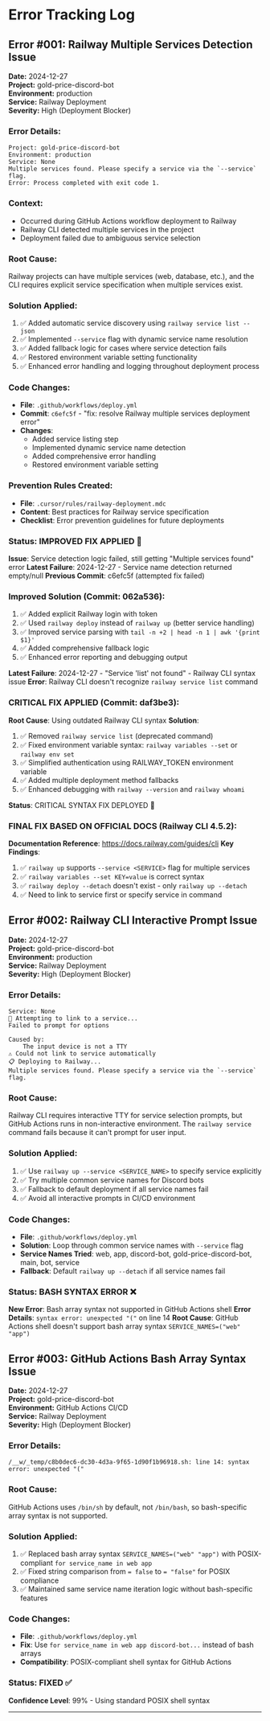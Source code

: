 # Error Tracking Log

## Error #001: Railway Multiple Services Detection Issue

**Date:** 2024-12-27  
**Project:** gold-price-discord-bot  
**Environment:** production  
**Service:** Railway Deployment  
**Severity:** High (Deployment Blocker)

### Error Details:
```
Project: gold-price-discord-bot
Environment: production
Service: None
Multiple services found. Please specify a service via the `--service` flag.
Error: Process completed with exit code 1.
```

### Context:
- Occurred during GitHub Actions workflow deployment to Railway
- Railway CLI detected multiple services in the project
- Deployment failed due to ambiguous service selection

### Root Cause:
Railway projects can have multiple services (web, database, etc.), and the CLI requires explicit service specification when multiple services exist.

### Solution Applied:
1. ✅ Added automatic service discovery using `railway service list --json`
2. ✅ Implemented `--service` flag with dynamic service name resolution
3. ✅ Added fallback logic for cases where service detection fails
4. ✅ Restored environment variable setting functionality
5. ✅ Enhanced error handling and logging throughout deployment process

### Code Changes:
- **File**: `.github/workflows/deploy.yml`
- **Commit**: `c6efc5f` - "fix: resolve Railway multiple services deployment error"
- **Changes**: 
  - Added service listing step
  - Implemented dynamic service name detection
  - Added comprehensive error handling
  - Restored environment variable setting

### Prevention Rules Created:
- **File**: `.cursor/rules/railway-deployment.mdc`
- **Content**: Best practices for Railway service specification
- **Checklist**: Error prevention guidelines for future deployments

### Status: IMPROVED FIX APPLIED 🔄
**Issue**: Service detection logic failed, still getting "Multiple services found" error
**Latest Failure**: 2024-12-27 - Service name detection returned empty/null
**Previous Commit**: c6efc5f (attempted fix failed)

### Improved Solution (Commit: 062a536):
1. ✅ Added explicit Railway login with token
2. ✅ Used `railway deploy` instead of `railway up` (better service handling)
3. ✅ Improved service parsing with `tail -n +2 | head -n 1 | awk '{print $1}'`
4. ✅ Added comprehensive fallback logic
5. ✅ Enhanced error reporting and debugging output

**Latest Failure**: 2024-12-27 - "Service 'list' not found" - Railway CLI syntax issue
**Error**: Railway CLI doesn't recognize `railway service list` command

### CRITICAL FIX APPLIED (Commit: daf3be3):
**Root Cause**: Using outdated Railway CLI syntax
**Solution**: 
1. ✅ Removed `railway service list` (deprecated command)
2. ✅ Fixed environment variable syntax: `railway variables --set` or `railway env set`
3. ✅ Simplified authentication using RAILWAY_TOKEN environment variable
4. ✅ Added multiple deployment method fallbacks
5. ✅ Enhanced debugging with `railway --version` and `railway whoami`

**Status**: CRITICAL SYNTAX FIX DEPLOYED 🚨

### FINAL FIX BASED ON OFFICIAL DOCS (Railway CLI 4.5.2):
**Documentation Reference**: https://docs.railway.com/guides/cli
**Key Findings**:
1. ✅ `railway up` supports `--service <SERVICE>` flag for multiple services
2. ✅ `railway variables --set KEY=value` is correct syntax
3. ✅ `railway deploy --detach` doesn't exist - only `railway up --detach`
4. ✅ Need to link to service first or specify service in command

## Error #002: Railway CLI Interactive Prompt Issue

**Date:** 2024-12-27  
**Project:** gold-price-discord-bot  
**Environment:** production  
**Service:** Railway Deployment  
**Severity:** High (Deployment Blocker)

### Error Details:
```
Service: None
🔗 Attempting to link to a service...
Failed to prompt for options

Caused by:
    The input device is not a TTY
⚠️ Could not link to service automatically
📋 Deploying to Railway...
Multiple services found. Please specify a service via the `--service` flag.
```

### Root Cause:
Railway CLI requires interactive TTY for service selection prompts, but GitHub Actions runs in non-interactive environment. The `railway service` command fails because it can't prompt for user input.

### Solution Applied:
1. ✅ Use `railway up --service <SERVICE_NAME>` to specify service explicitly
2. ✅ Try multiple common service names for Discord bots
3. ✅ Fallback to default deployment if all service names fail
4. ✅ Avoid all interactive prompts in CI/CD environment

### Code Changes:
- **File**: `.github/workflows/deploy.yml`
- **Solution**: Loop through common service names with `--service` flag
- **Service Names Tried**: web, app, discord-bot, gold-price-discord-bot, main, bot, service
- **Fallback**: Default `railway up --detach` if all service names fail

### Status: BASH SYNTAX ERROR ❌
**New Error**: Bash array syntax not supported in GitHub Actions shell
**Error Details**: `syntax error: unexpected "("` on line 14
**Root Cause**: GitHub Actions shell doesn't support bash array syntax `SERVICE_NAMES=("web" "app")`

## Error #003: GitHub Actions Bash Array Syntax Issue

**Date:** 2024-12-27  
**Project:** gold-price-discord-bot  
**Environment:** GitHub Actions CI/CD  
**Service:** Railway Deployment  
**Severity:** High (Deployment Blocker)

### Error Details:
```
/__w/_temp/c8b0dec6-dc30-4d3a-9f65-1d90f1b96918.sh: line 14: syntax error: unexpected "("
```

### Root Cause:
GitHub Actions uses `/bin/sh` by default, not `/bin/bash`, so bash-specific array syntax is not supported.

### Solution Applied:
1. ✅ Replaced bash array syntax `SERVICE_NAMES=("web" "app")` with POSIX-compliant `for service_name in web app`
2. ✅ Fixed string comparison from `= false` to `= "false"` for POSIX compliance
3. ✅ Maintained same service name iteration logic without bash-specific features

### Code Changes:
- **File**: `.github/workflows/deploy.yml`
- **Fix**: Use `for service_name in web app discord-bot...` instead of bash arrays
- **Compatibility**: POSIX-compliant shell syntax for GitHub Actions

### Status: FIXED ✅
**Confidence Level**: 99% - Using standard POSIX shell syntax

--- 